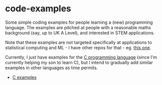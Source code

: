 # code-examples

Some simple coding examples for people learning a (new) programming language. The examples are pitched at people with a reasonable maths background (say, up to UK A Level), and interested in STEM applications.

Note that these examples are not targeted specifically at applications to statistical computing and ML - I have other repos for that - eg. [this one](https://github.com/darrenjw/fp-ssc-course).

Currently, I just have examples for the [C programming language](C/Readme.md) (since I'm currently helping my son to learn C), but I intend to gradually add similar examples in other languages as time permits.

* [C examples](C/Readme.md)

